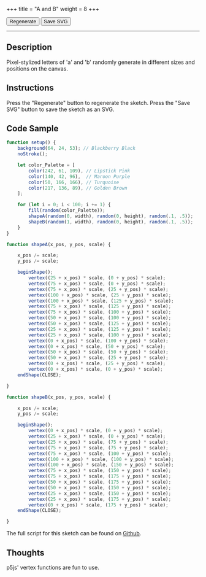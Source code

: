 +++
title = "A and B"
weight = 8
+++

<link rel="stylesheet" href="styles/style.css" />

<!-- Load the Library -->
<script type = "text/javascript" src = "../../scripts/libs/p5js/p5.min.js"></script>
<script type = "text/javascript" src = "../../scripts/libs/p5js/p5.svg.js"></script>

<!-- Load the Sketch -->
<script>

/*
 * Title:   A and B
 * Author:  hamzberg
 * Version: 0.2
 * Date:    6 January 2024
 *
 * Description:
 *   -
 */

let fuse = true;

function setup() {
    let c = createCanvas(600, 600, SVG);
    c.parent('processing-canvas');

    noStroke();

}

function shapeA(x_pos, y_pos, scale) {

    x_pos /= scale;
    y_pos /= scale;

    beginShape();
        vertex((25 + x_pos) * scale, (0 + y_pos) * scale);
        vertex((75 + x_pos) * scale, (0 + y_pos) * scale);
        vertex((75 + x_pos) * scale, (25 + y_pos) * scale);
        vertex((100 + x_pos) * scale, (25 + y_pos) * scale);
        vertex((100 + x_pos) * scale, (125 + y_pos) * scale);
        vertex((75 + x_pos) * scale, (125 + y_pos) * scale);
        vertex((75 + x_pos) * scale, (100 + y_pos) * scale);
        vertex((50 + x_pos) * scale, (100 + y_pos) * scale);
        vertex((50 + x_pos) * scale, (125 + y_pos) * scale);
        vertex((25 + x_pos) * scale, (125 + y_pos) * scale);
        vertex((25 + x_pos) * scale, (100 + y_pos) * scale);
        vertex((0 + x_pos) * scale, (100 + y_pos) * scale);
        vertex((0 + x_pos) * scale, (50 + y_pos) * scale);
        vertex((50 + x_pos) * scale, (50 + y_pos) * scale);
        vertex((50 + x_pos) * scale, (25 + y_pos) * scale);
        vertex((0 + x_pos) * scale, (25 + y_pos) * scale);
        vertex((0 + x_pos) * scale, (0 + y_pos) * scale);
    endShape(CLOSE);

}

function shapeB(x_pos, y_pos, scale) {

    x_pos /= scale;
    y_pos /= scale;

    beginShape();
        vertex((0 + x_pos) * scale, (0 + y_pos) * scale);
        vertex((25 + x_pos) * scale, (0 + y_pos) * scale);
        vertex((25 + x_pos) * scale, (75 + y_pos) * scale);
        vertex((75 + x_pos) * scale, (75 + y_pos) * scale);
        vertex((75 + x_pos) * scale, (100 + y_pos) * scale);
        vertex((100 + x_pos) * scale, (100 + y_pos) * scale);
        vertex((100 + x_pos) * scale, (150 + y_pos) * scale);
        vertex((75 + x_pos) * scale, (150 + y_pos) * scale);
        vertex((75 + x_pos) * scale, (175 + y_pos) * scale);
        vertex((50 + x_pos) * scale, (175 + y_pos) * scale);
        vertex((50 + x_pos) * scale, (150 + y_pos) * scale);
        vertex((25 + x_pos) * scale, (150 + y_pos) * scale);
        vertex((25 + x_pos) * scale, (175 + y_pos) * scale);
        vertex((0 + x_pos) * scale, (175 + y_pos) * scale);
    endShape(CLOSE);

}

function draw() {

    if(fuse == true){

        background(64, 24, 53); // Blackberry Black

        let color_Palette = [
            color(242, 61, 109), // Lipstick Pink
            color(140, 42, 96),  // Maroon Purple
            color(50, 166, 166), // Turquoise
            color(217, 136, 89), // Golden Brown
        ];

        for (let i = 0; i < 100; i += 1) {

            fill(random(color_Palette));

            shapeA(random(0, width), random(0, height), random(.1, .5));
            shapeB(random(1, width), random(0, height), random(.1, .5));

        }

        fuse = false;

    }

}

function fuseTrigger() {

    clear();
    fuse = true;

}

function exportSVG() {

    save("a-and-b_" + day() + "-" + month() + "-" + year() + "_" + millis() + ".svg");
    print("SVG Downloaded");

}

</script>

<!-- Insert the Sketch -->
<div id="processing-canvas"></div>

<div id="dom-gui">
    <button onclick="fuseTrigger()"> Regenerate </button>
    <button onclick="exportSVG()"> Save SVG </button>
</div>

<hr>

## Description

Pixel-stylized letters of 'a' and 'b' randomly generate in different sizes and positions on the canvas.

## Instructions

Press the "Regenerate" button to regenerate the sketch. Press the "Save SVG" button to save the sketch as an SVG.

## Code Sample

```JavaScript
function setup() {
    background(64, 24, 53); // Blackberry Black
    noStroke();

    let color_Palette = [
        color(242, 61, 109), // Lipstick Pink
        color(140, 42, 96),  // Maroon Purple
        color(50, 166, 166), // Turquoise
        color(217, 136, 89), // Golden Brown
    ];

    for (let i = 0; i < 100; i += 1) {
        fill(random(color_Palette));
        shapeA(random(0, width), random(0, height), random(.1, .5));
        shapeB(random(1, width), random(0, height), random(.1, .5));
    }
}

function shapeA(x_pos, y_pos, scale) {

    x_pos /= scale;
    y_pos /= scale;

    beginShape();
        vertex((25 + x_pos) * scale, (0 + y_pos) * scale);
        vertex((75 + x_pos) * scale, (0 + y_pos) * scale);
        vertex((75 + x_pos) * scale, (25 + y_pos) * scale);
        vertex((100 + x_pos) * scale, (25 + y_pos) * scale);
        vertex((100 + x_pos) * scale, (125 + y_pos) * scale);
        vertex((75 + x_pos) * scale, (125 + y_pos) * scale);
        vertex((75 + x_pos) * scale, (100 + y_pos) * scale);
        vertex((50 + x_pos) * scale, (100 + y_pos) * scale);
        vertex((50 + x_pos) * scale, (125 + y_pos) * scale);
        vertex((25 + x_pos) * scale, (125 + y_pos) * scale);
        vertex((25 + x_pos) * scale, (100 + y_pos) * scale);
        vertex((0 + x_pos) * scale, (100 + y_pos) * scale);
        vertex((0 + x_pos) * scale, (50 + y_pos) * scale);
        vertex((50 + x_pos) * scale, (50 + y_pos) * scale);
        vertex((50 + x_pos) * scale, (25 + y_pos) * scale);
        vertex((0 + x_pos) * scale, (25 + y_pos) * scale);
        vertex((0 + x_pos) * scale, (0 + y_pos) * scale);
    endShape(CLOSE);

}

function shapeB(x_pos, y_pos, scale) {

    x_pos /= scale;
    y_pos /= scale;

    beginShape();
        vertex((0 + x_pos) * scale, (0 + y_pos) * scale);
        vertex((25 + x_pos) * scale, (0 + y_pos) * scale);
        vertex((25 + x_pos) * scale, (75 + y_pos) * scale);
        vertex((75 + x_pos) * scale, (75 + y_pos) * scale);
        vertex((75 + x_pos) * scale, (100 + y_pos) * scale);
        vertex((100 + x_pos) * scale, (100 + y_pos) * scale);
        vertex((100 + x_pos) * scale, (150 + y_pos) * scale);
        vertex((75 + x_pos) * scale, (150 + y_pos) * scale);
        vertex((75 + x_pos) * scale, (175 + y_pos) * scale);
        vertex((50 + x_pos) * scale, (175 + y_pos) * scale);
        vertex((50 + x_pos) * scale, (150 + y_pos) * scale);
        vertex((25 + x_pos) * scale, (150 + y_pos) * scale);
        vertex((25 + x_pos) * scale, (175 + y_pos) * scale);
        vertex((0 + x_pos) * scale, (175 + y_pos) * scale);
    endShape(CLOSE);

}
```
The full script for this sketch can be found on [Github](https://github.com/hamzberg/cc-site).

## Thoughts

p5js' vertex functions are fun to use.
